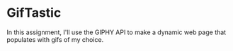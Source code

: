# GifTastic
In this assignment, I'll use the GIPHY API to make a dynamic web page that populates with gifs of my choice. 
